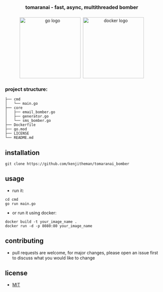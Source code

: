 <h3 align="center">tomaranai - fast, async, multithreaded bomber</h3>

###

<div align="center">
  <img src="https://cdn.jsdelivr.net/gh/devicons/devicon/icons/go/go-original.svg" height="200" alt="go logo"  />
  <img width="0" />
  <img src="https://cdn.jsdelivr.net/gh/devicons/devicon/icons/docker/docker-original.svg" height="200" alt="docker logo"  />
</div>

###

### project structure:

```
├── cmd
│   └── main.go
├── core
│   ├── email_bomber.go
│   ├── generator.go
│   └── sms_bomber.go
├── Dockerfile
├── go.mod
├── LICENSE
└── README.md
```

## installation

```
git clone https://github.com/kenjitheman/tomaranai_bomber
```

## usage

- run it:

```
cd cmd
go run main.go
```

- or run it using docker:

```
docker build -t your_image_name .
docker run -d -p 8080:80 your_image_name
```

## contributing

- pull requests are welcome, for major changes, please open an issue first to
  discuss what you would like to change

## license

- [MIT](https://choosealicense.com/licenses/mit/)
